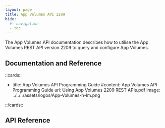 ```yaml
---
layout: page
title: App Volumes API 2209
hide:
  #- navigation
  - toc
---
```


The App Volumes API documentation describes how to utilise the App Volumes REST API version 2209 to query and configure App Volumes.

## Documentation and Reference

::cards::

- title: App Volumes API Programming Guide
  #content: App Volumes API Programming Guide
  url: Using App Volumes 2209 REST APIs.pdf
  image: ../../../assets/logos/App-Volumes-h-lm.png

::/cards::

## API Reference

<swagger-ui src="swagger.json"/>
